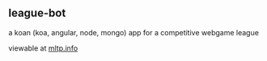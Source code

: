 ## league-bot

a koan (koa, angular, node, mongo) app for a competitive webgame league

viewable at [mltp.info](http://mltp.info)
